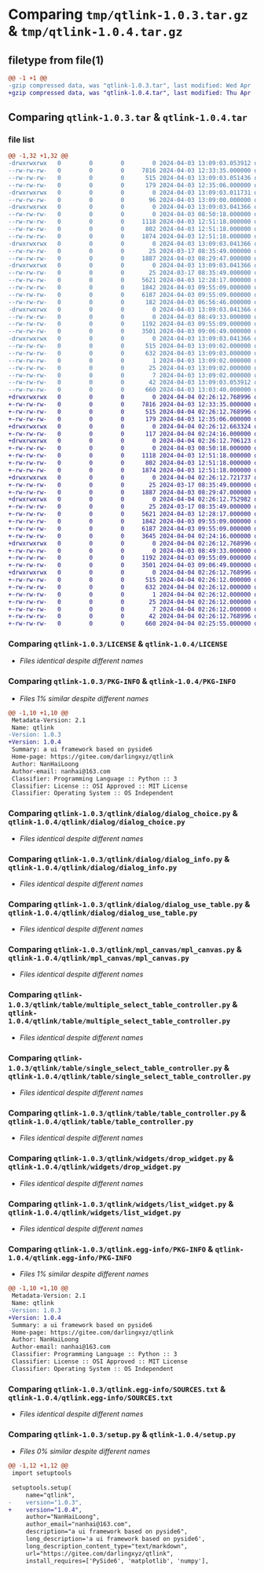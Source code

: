 # Comparing `tmp/qtlink-1.0.3.tar.gz` & `tmp/qtlink-1.0.4.tar.gz`

## filetype from file(1)

```diff
@@ -1 +1 @@
-gzip compressed data, was "qtlink-1.0.3.tar", last modified: Wed Apr  3 13:09:03 2024, max compression
+gzip compressed data, was "qtlink-1.0.4.tar", last modified: Thu Apr  4 02:26:12 2024, max compression
```

## Comparing `qtlink-1.0.3.tar` & `qtlink-1.0.4.tar`

### file list

```diff
@@ -1,32 +1,32 @@
-drwxrwxrwx   0        0        0        0 2024-04-03 13:09:03.053912 qtlink-1.0.3/
--rw-rw-rw-   0        0        0     7816 2024-04-03 12:33:35.000000 qtlink-1.0.3/LICENSE
--rw-rw-rw-   0        0        0      515 2024-04-03 13:09:03.051436 qtlink-1.0.3/PKG-INFO
--rw-rw-rw-   0        0        0      179 2024-04-03 12:35:06.000000 qtlink-1.0.3/README.md
-drwxrwxrwx   0        0        0        0 2024-04-03 13:09:03.011731 qtlink-1.0.3/qtlink/
--rw-rw-rw-   0        0        0       96 2024-04-03 13:09:00.000000 qtlink-1.0.3/qtlink/__init__.py
-drwxrwxrwx   0        0        0        0 2024-04-03 13:09:03.041366 qtlink-1.0.3/qtlink/dialog/
--rw-rw-rw-   0        0        0        0 2024-04-03 08:50:18.000000 qtlink-1.0.3/qtlink/dialog/__init__.py
--rw-rw-rw-   0        0        0     1118 2024-04-03 12:51:18.000000 qtlink-1.0.3/qtlink/dialog/dialog_choice.py
--rw-rw-rw-   0        0        0      802 2024-04-03 12:51:18.000000 qtlink-1.0.3/qtlink/dialog/dialog_info.py
--rw-rw-rw-   0        0        0     1874 2024-04-03 12:51:18.000000 qtlink-1.0.3/qtlink/dialog/dialog_use_table.py
-drwxrwxrwx   0        0        0        0 2024-04-03 13:09:03.041366 qtlink-1.0.3/qtlink/mpl_canvas/
--rw-rw-rw-   0        0        0       25 2024-03-17 08:35:49.000000 qtlink-1.0.3/qtlink/mpl_canvas/__init__.py
--rw-rw-rw-   0        0        0     1887 2024-04-03 08:29:47.000000 qtlink-1.0.3/qtlink/mpl_canvas/mpl_canvas.py
-drwxrwxrwx   0        0        0        0 2024-04-03 13:09:03.041366 qtlink-1.0.3/qtlink/table/
--rw-rw-rw-   0        0        0       25 2024-03-17 08:35:49.000000 qtlink-1.0.3/qtlink/table/__init__.py
--rw-rw-rw-   0        0        0     5621 2024-04-03 12:28:17.000000 qtlink-1.0.3/qtlink/table/multiple_select_table_controller.py
--rw-rw-rw-   0        0        0     1842 2024-04-03 09:55:09.000000 qtlink-1.0.3/qtlink/table/single_select_table_controller.py
--rw-rw-rw-   0        0        0     6187 2024-04-03 09:55:09.000000 qtlink-1.0.3/qtlink/table/table_controller.py
--rw-rw-rw-   0        0        0      182 2024-04-03 06:56:46.000000 qtlink-1.0.3/qtlink/util.py
-drwxrwxrwx   0        0        0        0 2024-04-03 13:09:03.041366 qtlink-1.0.3/qtlink/widgets/
--rw-rw-rw-   0        0        0        0 2024-04-03 08:49:33.000000 qtlink-1.0.3/qtlink/widgets/__init__.py
--rw-rw-rw-   0        0        0     1192 2024-04-03 09:55:09.000000 qtlink-1.0.3/qtlink/widgets/drop_widget.py
--rw-rw-rw-   0        0        0     3501 2024-04-03 09:06:49.000000 qtlink-1.0.3/qtlink/widgets/list_widget.py
-drwxrwxrwx   0        0        0        0 2024-04-03 13:09:03.041366 qtlink-1.0.3/qtlink.egg-info/
--rw-rw-rw-   0        0        0      515 2024-04-03 13:09:02.000000 qtlink-1.0.3/qtlink.egg-info/PKG-INFO
--rw-rw-rw-   0        0        0      632 2024-04-03 13:09:03.000000 qtlink-1.0.3/qtlink.egg-info/SOURCES.txt
--rw-rw-rw-   0        0        0        1 2024-04-03 13:09:02.000000 qtlink-1.0.3/qtlink.egg-info/dependency_links.txt
--rw-rw-rw-   0        0        0       25 2024-04-03 13:09:02.000000 qtlink-1.0.3/qtlink.egg-info/requires.txt
--rw-rw-rw-   0        0        0        7 2024-04-03 13:09:02.000000 qtlink-1.0.3/qtlink.egg-info/top_level.txt
--rw-rw-rw-   0        0        0       42 2024-04-03 13:09:03.053912 qtlink-1.0.3/setup.cfg
--rw-rw-rw-   0        0        0      660 2024-04-03 13:03:40.000000 qtlink-1.0.3/setup.py
+drwxrwxrwx   0        0        0        0 2024-04-04 02:26:12.768996 qtlink-1.0.4/
+-rw-rw-rw-   0        0        0     7816 2024-04-03 12:33:35.000000 qtlink-1.0.4/LICENSE
+-rw-rw-rw-   0        0        0      515 2024-04-04 02:26:12.768996 qtlink-1.0.4/PKG-INFO
+-rw-rw-rw-   0        0        0      179 2024-04-03 12:35:06.000000 qtlink-1.0.4/README.md
+drwxrwxrwx   0        0        0        0 2024-04-04 02:26:12.663324 qtlink-1.0.4/qtlink/
+-rw-rw-rw-   0        0        0      117 2024-04-04 02:24:16.000000 qtlink-1.0.4/qtlink/__init__.py
+drwxrwxrwx   0        0        0        0 2024-04-04 02:26:12.706123 qtlink-1.0.4/qtlink/dialog/
+-rw-rw-rw-   0        0        0        0 2024-04-03 08:50:18.000000 qtlink-1.0.4/qtlink/dialog/__init__.py
+-rw-rw-rw-   0        0        0     1118 2024-04-03 12:51:18.000000 qtlink-1.0.4/qtlink/dialog/dialog_choice.py
+-rw-rw-rw-   0        0        0      802 2024-04-03 12:51:18.000000 qtlink-1.0.4/qtlink/dialog/dialog_info.py
+-rw-rw-rw-   0        0        0     1874 2024-04-03 12:51:18.000000 qtlink-1.0.4/qtlink/dialog/dialog_use_table.py
+drwxrwxrwx   0        0        0        0 2024-04-04 02:26:12.721737 qtlink-1.0.4/qtlink/mpl_canvas/
+-rw-rw-rw-   0        0        0       25 2024-03-17 08:35:49.000000 qtlink-1.0.4/qtlink/mpl_canvas/__init__.py
+-rw-rw-rw-   0        0        0     1887 2024-04-03 08:29:47.000000 qtlink-1.0.4/qtlink/mpl_canvas/mpl_canvas.py
+drwxrwxrwx   0        0        0        0 2024-04-04 02:26:12.752982 qtlink-1.0.4/qtlink/table/
+-rw-rw-rw-   0        0        0       25 2024-03-17 08:35:49.000000 qtlink-1.0.4/qtlink/table/__init__.py
+-rw-rw-rw-   0        0        0     5621 2024-04-03 12:28:17.000000 qtlink-1.0.4/qtlink/table/multiple_select_table_controller.py
+-rw-rw-rw-   0        0        0     1842 2024-04-03 09:55:09.000000 qtlink-1.0.4/qtlink/table/single_select_table_controller.py
+-rw-rw-rw-   0        0        0     6187 2024-04-03 09:55:09.000000 qtlink-1.0.4/qtlink/table/table_controller.py
+-rw-rw-rw-   0        0        0     3645 2024-04-04 02:24:16.000000 qtlink-1.0.4/qtlink/util.py
+drwxrwxrwx   0        0        0        0 2024-04-04 02:26:12.768996 qtlink-1.0.4/qtlink/widgets/
+-rw-rw-rw-   0        0        0        0 2024-04-03 08:49:33.000000 qtlink-1.0.4/qtlink/widgets/__init__.py
+-rw-rw-rw-   0        0        0     1192 2024-04-03 09:55:09.000000 qtlink-1.0.4/qtlink/widgets/drop_widget.py
+-rw-rw-rw-   0        0        0     3501 2024-04-03 09:06:49.000000 qtlink-1.0.4/qtlink/widgets/list_widget.py
+drwxrwxrwx   0        0        0        0 2024-04-04 02:26:12.768996 qtlink-1.0.4/qtlink.egg-info/
+-rw-rw-rw-   0        0        0      515 2024-04-04 02:26:12.000000 qtlink-1.0.4/qtlink.egg-info/PKG-INFO
+-rw-rw-rw-   0        0        0      632 2024-04-04 02:26:12.000000 qtlink-1.0.4/qtlink.egg-info/SOURCES.txt
+-rw-rw-rw-   0        0        0        1 2024-04-04 02:26:12.000000 qtlink-1.0.4/qtlink.egg-info/dependency_links.txt
+-rw-rw-rw-   0        0        0       25 2024-04-04 02:26:12.000000 qtlink-1.0.4/qtlink.egg-info/requires.txt
+-rw-rw-rw-   0        0        0        7 2024-04-04 02:26:12.000000 qtlink-1.0.4/qtlink.egg-info/top_level.txt
+-rw-rw-rw-   0        0        0       42 2024-04-04 02:26:12.768996 qtlink-1.0.4/setup.cfg
+-rw-rw-rw-   0        0        0      660 2024-04-04 02:25:55.000000 qtlink-1.0.4/setup.py
```

### Comparing `qtlink-1.0.3/LICENSE` & `qtlink-1.0.4/LICENSE`

 * *Files identical despite different names*

### Comparing `qtlink-1.0.3/PKG-INFO` & `qtlink-1.0.4/PKG-INFO`

 * *Files 1% similar despite different names*

```diff
@@ -1,10 +1,10 @@
 Metadata-Version: 2.1
 Name: qtlink
-Version: 1.0.3
+Version: 1.0.4
 Summary: a ui framework based on pyside6
 Home-page: https://gitee.com/darlingxyz/qtlink
 Author: NanHaiLoong
 Author-email: nanhai@163.com
 Classifier: Programming Language :: Python :: 3
 Classifier: License :: OSI Approved :: MIT License
 Classifier: Operating System :: OS Independent
```

### Comparing `qtlink-1.0.3/qtlink/dialog/dialog_choice.py` & `qtlink-1.0.4/qtlink/dialog/dialog_choice.py`

 * *Files identical despite different names*

### Comparing `qtlink-1.0.3/qtlink/dialog/dialog_info.py` & `qtlink-1.0.4/qtlink/dialog/dialog_info.py`

 * *Files identical despite different names*

### Comparing `qtlink-1.0.3/qtlink/dialog/dialog_use_table.py` & `qtlink-1.0.4/qtlink/dialog/dialog_use_table.py`

 * *Files identical despite different names*

### Comparing `qtlink-1.0.3/qtlink/mpl_canvas/mpl_canvas.py` & `qtlink-1.0.4/qtlink/mpl_canvas/mpl_canvas.py`

 * *Files identical despite different names*

### Comparing `qtlink-1.0.3/qtlink/table/multiple_select_table_controller.py` & `qtlink-1.0.4/qtlink/table/multiple_select_table_controller.py`

 * *Files identical despite different names*

### Comparing `qtlink-1.0.3/qtlink/table/single_select_table_controller.py` & `qtlink-1.0.4/qtlink/table/single_select_table_controller.py`

 * *Files identical despite different names*

### Comparing `qtlink-1.0.3/qtlink/table/table_controller.py` & `qtlink-1.0.4/qtlink/table/table_controller.py`

 * *Files identical despite different names*

### Comparing `qtlink-1.0.3/qtlink/widgets/drop_widget.py` & `qtlink-1.0.4/qtlink/widgets/drop_widget.py`

 * *Files identical despite different names*

### Comparing `qtlink-1.0.3/qtlink/widgets/list_widget.py` & `qtlink-1.0.4/qtlink/widgets/list_widget.py`

 * *Files identical despite different names*

### Comparing `qtlink-1.0.3/qtlink.egg-info/PKG-INFO` & `qtlink-1.0.4/qtlink.egg-info/PKG-INFO`

 * *Files 1% similar despite different names*

```diff
@@ -1,10 +1,10 @@
 Metadata-Version: 2.1
 Name: qtlink
-Version: 1.0.3
+Version: 1.0.4
 Summary: a ui framework based on pyside6
 Home-page: https://gitee.com/darlingxyz/qtlink
 Author: NanHaiLoong
 Author-email: nanhai@163.com
 Classifier: Programming Language :: Python :: 3
 Classifier: License :: OSI Approved :: MIT License
 Classifier: Operating System :: OS Independent
```

### Comparing `qtlink-1.0.3/qtlink.egg-info/SOURCES.txt` & `qtlink-1.0.4/qtlink.egg-info/SOURCES.txt`

 * *Files identical despite different names*

### Comparing `qtlink-1.0.3/setup.py` & `qtlink-1.0.4/setup.py`

 * *Files 0% similar despite different names*

```diff
@@ -1,12 +1,12 @@
 import setuptools
 
 setuptools.setup(
     name="qtlink",
-    version="1.0.3",
+    version="1.0.4",
     author="NanHaiLoong",
     author_email="nanhai@163.com",
     description="a ui framework based on pyside6",
     long_description='a ui framework based on pyside6',
     long_description_content_type="text/markdown",
     url="https://gitee.com/darlingxyz/qtlink",
     install_requires=['PySide6', 'matplotlib', 'numpy'],
```

